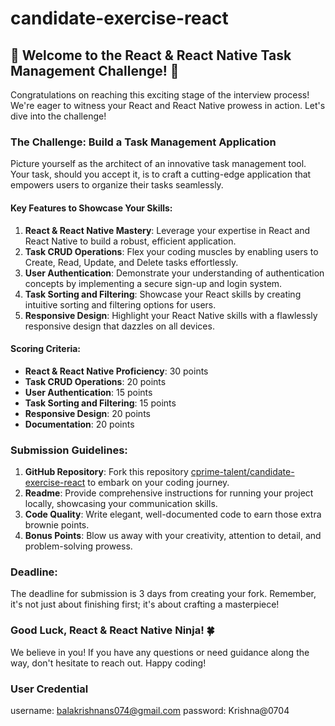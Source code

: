 # candidate-exercise-react

## 🚀 Welcome to the React & React Native Task Management Challenge! 📝

Congratulations on reaching this exciting stage of the interview process! We're eager to witness your React and React Native prowess in action. Let's dive into the challenge!

### The Challenge: Build a Task Management Application

Picture yourself as the architect of an innovative task management tool. Your task, should you accept it, is to craft a cutting-edge application that empowers users to organize their tasks seamlessly.

#### Key Features to Showcase Your Skills:

1. **React & React Native Mastery**: Leverage your expertise in React and React Native to build a robust, efficient application.
2. **Task CRUD Operations**: Flex your coding muscles by enabling users to Create, Read, Update, and Delete tasks effortlessly.
3. **User Authentication**: Demonstrate your understanding of authentication concepts by implementing a secure sign-up and login system.
4. **Task Sorting and Filtering**: Showcase your React skills by creating intuitive sorting and filtering options for users.
5. **Responsive Design**: Highlight your React Native skills with a flawlessly responsive design that dazzles on all devices.

#### Scoring Criteria:

- **React & React Native Proficiency**: 30 points
- **Task CRUD Operations**: 20 points
- **User Authentication**: 15 points
- **Task Sorting and Filtering**: 15 points
- **Responsive Design**: 20 points
- **Documentation**: 20 points

### Submission Guidelines:

1. **GitHub Repository**: Fork this repository [cprime-talent/candidate-exercise-react](https://github.com/cprime-talent/candidate-exercise-react) to embark on your coding journey.
2. **Readme**: Provide comprehensive instructions for running your project locally, showcasing your communication skills.
3. **Code Quality**: Write elegant, well-documented code to earn those extra brownie points.
4. **Bonus Points**: Blow us away with your creativity, attention to detail, and problem-solving prowess.

### Deadline:

The deadline for submission is 3 days from creating your fork. Remember, it's not just about finishing first; it's about crafting a masterpiece!

### Good Luck, React & React Native Ninja! 🍀

We believe in you! If you have any questions or need guidance along the way, don't hesitate to reach out. Happy coding!



### User Credential

username: balakrishnans074@gmail.com
password: Krishna@0704

